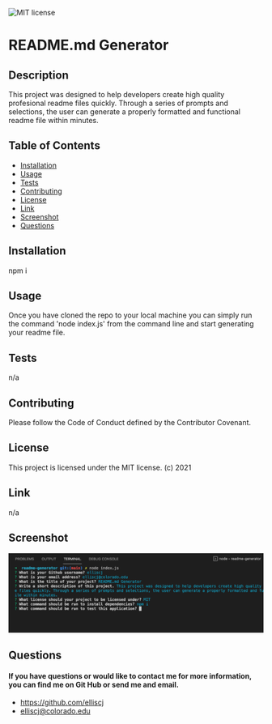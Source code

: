 ![MIT license](https://img.shields.io/badge/MIT-license-blue)

# README.md Generator

## Description

This project was designed to help developers create high quality profesional readme files quickly. Through a series of prompts and selections, the user can generate a properly formatted and functional readme file within minutes.

## Table of Contents

- [Installation](#installation)
- [Usage](#usage)
- [Tests](#tests)
- [Contributing](#contributing)
- [License](#license)
- [Link](#link)
- [Screenshot](#screenshot)
- [Questions](#questions)

## Installation

npm i

## Usage

Once you have cloned the repo to your local machine you can simply run the command 'node index.js' from the command line and start generating your readme file.

## Tests

n/a

## Contributing

Please follow the Code of Conduct defined by the Contributor Covenant.

## License

This project is licensed under the MIT license. (c) 2021

## Link

n/a

## Screenshot

![README.md Generator](./images/readme-generator-screenshot.png)

## Questions

#### If you have questions or would like to contact me for more information, you can find me on Git Hub or send me and email.

- https://github.com/elliscj
- elliscj@colorado.edu
